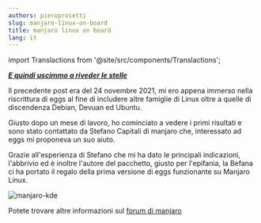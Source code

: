 ```yaml
---
authors: pieroproietti
slug: manjaro-linux-on-board
title: manjaro linux on board
lang: it
---
```

import Translactions from '@site/src/components/Translactions';

<Translactions path="blog/manjaro-linux-on-board"/>

___[E quindi uscimmo a riveder le stelle](https://it.wikipedia.org/wiki/E_quindi_uscimmo_a_riveder_le_stelle)___

Il precedente post era del 24 novembre 2021, mi ero appena immerso nella riscrittura di eggs al fine di includere altre famiglie di Linux oltre a quelle di discendenza Debian, Devuan ed Ubuntu.

Giusto dopo un mese di lavoro, ho cominciato a vedere i primi risultati e sono stato contattato da Stefano Capitali di manjaro che, interessato ad eggs mi proponeva un suo aiuto.

Grazie all'esperienza di Stefano che mi ha dato le principali indicazioni, l'abbrivio ed è inoltre l'autore del pacchetto, giusto per l'epifania, la Befana ci ha portato il regalo della prima versione di eggs funzionante su Manjaro Linux.

![manjaro-kde](/images/manjaro-kde.png)

Potete trovare altre informazioni sul [forum di manjaro](https://forum.manjaro.org/t/penguins-eggs-help-needed-for-manjaro-compatibility/96799/5?u=artisan)





